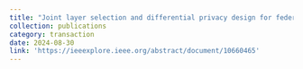 ```yaml
---
title: "Joint layer selection and differential privacy design for federated learning over wireless networks"
collection: publications
category: transaction
date: 2024-08-30
link: 'https://ieeexplore.ieee.org/abstract/document/10660465'
---
```

